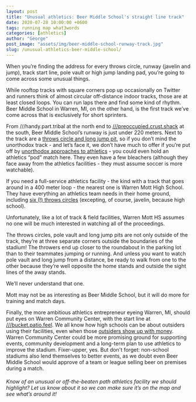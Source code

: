 ```yaml
---
layout: post
title: "Unusual athletics: Beer Middle School's straight line track"
date: 2020-07-28 10:00:00 +0600
tags: running map what3words
categories: [athletics]
author: "George"
post_image: "assets/img/beer-middle-school-runway-track.jpg"
slug: /unusual-athletics-beer-middle-school/
---
```

When you’re finding the address for every throws circle, runway (javelin and jump), track start line, pole vault or high jump landing pad, you’re going to come across some unusual things. 

While rooftop tracks with square corners pop up occasionally on Twitter and runners think of almost circular off-distance indoor tracks, those are at least closed loops. You can run laps there and find some kind of rhythm. Beer Middle School in Warren, MI, on the other hand, is the first track we’ve come across that is exclusively for short sprinters.

From ///handy.part.tribal at the north end to [///preoccupied.crust.shack](https://map.what3words.com/preoccupied.crust.shack) at the south, Beer Middle School’s runway is just under 220 meters. Next to the track are a [throws circle and long jump pit](https://nalathletics.com/map/stadium/beer-middle-school), so if you don’t mind the unorthodox track - and let’s face it, we don’t have much to offer if you’re put off by [unorthodox approaches to athletics](https://nalathletics.com/blog/2020/04/20/what-will-nalathletics-teams-look-like) - you could even hold an athletics “pod” match here. They even have a few bleachers (although they face away from the athletics facilities - they must assume soccer is more watchable). 

If you need a full-service athletics facility - the kind with a track that goes around in a 400 meter loop - the nearest one is Warren Mott High School. They have everything an athletics team needs in their home ground, including [six (!) throws circles](https://nalathletics.com/map/stadium/11568) (excepting, of course, javelin, because high school). 

Unfortunately, like a lot of track & field facilities, Warren Mott HS assumes no one will be much interested in watching all of the proceedings. 

The throws circles, pole vault and long jump pits are not only outside of the track, they’re at three separate corners outside the boundaries of the stadium! The throwers end up closer to the roundabout in the parking lot than to their teammates jumping or running. And unless you want to watch pole vault and long jump from a distance, be ready to walk from one to the other because they’re well opposite the home stands and outside the sight lines of the away stands.

We’ll never understand that one.

Mott may not be as interesting as Beer Middle School, but it will do more for training and match days.

Finally, the more ambitious athletics entrepreneur eyeing Warren, MI, should put eyes on Warren Community Center, with the start line at [///bucket.patio.feel](https://map.what3words.com/bucket.patio.feel). We all know how high schools can be about outsiders using their facilities, even when those [outsiders show up with money](https://nalathletics.com/blog/2020/03/18/nalathletics-whats-in-it-for-me-coaches). Warren Community Center could be more promising ground for supporting events, community development and a long-term plan to use athletics to improve the stadium. Fixer-upper, yes. But don't forget: non-school stadiums also lend themselves to better events, as we doubt even Beer Middle School would approve of a team or league selling beer on premises during a match.

<h6>Know of an unusual or off-the-beaten path athletics facility we should highlight? Let us know about it so we can make sure it’s on the map and see what’s around it!</h6>

